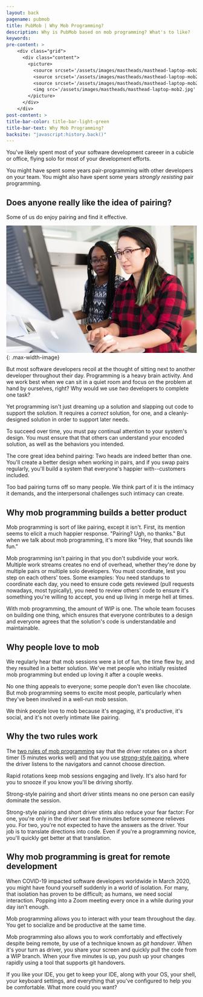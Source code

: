 ```yaml
---
layout: back
pagename: pubmob
title: PubMob | Why Mob Programming?
description: Why is PubMob based on mob programming? What's to like?
keywords:
pre-content: >
    <div class="grid">
      <div class="content">
        <picture>
          <source srcset='/assets/images/mastheads/masthead-laptop-mob2.jpg' media='(max-width: 1080px)'>
          <source srcset='/assets/images/mastheads/masthead-laptop-mob2.jpg' media='(min-width: 960px)'>
          <source srcset='/assets/images/mastheads/masthead-laptop-mob2.jpg' media='(min-width: 830px'>
          <img src='/assets/images/mastheads/masthead-laptop-mob2.jpg' alt='About PubMob'>
        </picture>
      </div>
    </div>
post-content: >
title-bar-color: title-bar-light-green
title-bar-text: Why Mob Programming?
backsite: "javascript:history.back()"
---
```

You've likely spent most of your software development careeer in a cubicle or office, flying solo for most of your development efforts.

You might have spent some years pair-programming with other developers on your team. You might also have spent some years *strongly resisting* pair programming.

## Does anyone really like the idea of pairing?

Some of us do enjoy pairing and find it effective.

![pairing](/assets/images/mobbing/pairing.jpg)
{: .max-width-image}

But most software developers recoil at the thought of sitting next to another developer throughout their day. Programming is a heavy brain activity. And we work best when we can sit in a quiet room and focus on the problem at hand by ourselves, right? Why would we use *two* developers to complete one task?

Yet programming isn't just dreaming up a solution and slapping out code to support the solution. It requires a *correct* solution, for one, and a cleanly-designed solution in order to support later needs.

To succeed over time, you must pay continual attention to your system's design. You must ensure that that others can understand your encoded solution, as well as the behaviors you intended.

The core great idea behind pairing: Two heads are indeed better than one. You'll create a better design when working in pairs, and if you swap pairs regularly, you'll build a system that everyone's happier with--customers included.

Too bad pairing turns off so many people. We think part of it is the intimacy it demands, and the interpersonal challenges such intimacy can create.

## Why mob programming builds a better product

Mob programming is sort of like pairing, except it isn't. First, its mention seems to elicit a much happier response. "Pairing? Ugh, no thanks." But when we talk about mob programming, it's more like "Hey, that sounds like fun."

Mob programming isn't pairing in that you don't subdivide your work. Multiple work streams creates no end of overhead, whether they're done by multiple pairs or multiple solo developers. You must coordinate, lest you step on each others' toes. Some examples: You need standups to coordinate each day, you need to ensure code gets reviewed (pull requests nowadays, most typically), you need to review others' code to ensure it's something you're willing to accept, you end up living in merge hell at times.

With mob programming, the amount of WIP is one. The whole team focuses on building one thing, which ensures that everyone contributes to a design and everyone agrees that the solution's code is understandable and maintainable.

## Why people love to mob

We regularly hear that mob sessions were a lot of fun, the time flew by, and they resulted in a better solution. We've met people who initially resisted mob programming but ended up loving it after a couple weeks.

No one thing appeals to everyone; some people don't even like chocolate. But mob programming seems to excite most people, particularly when they've been involved in a well-run mob session.

We think people love to mob because it's engaging, it's productive, it's social, and it's not overly intimate like pairing.

## Why the two rules work

The [two rules of mob programming](https://www.ranorex.com/blog/two-rules-mobbing-success/) say that the driver rotates on a short timer (5 minutes works well) and that you use [strong-style pairing](https://llewellynfalco.blogspot.com/2014/06/llewellyns-strong-style-pairing.html), where the driver listens to the navigators and cannot choose direction.

Rapid rotations keep mob sessions engaging and lively. It's also hard for you to snooze if you know you'll be driving shortly.

Strong-style pairing and short driver stints means no one person can easily dominate the session.

Strong-style pairing and short driver stints also reduce your fear factor: For one, you're only in the driver seat five minutes before someone relieves you. For two, you're not expected to have the answers as the driver. Your job is to translate directions into code. Even if you're a programming novice, you'll quickly get better at that translation.

## Why mob programming is great for remote development

When COVID-19 impacted software developers worldwide in March 2020, you might have found yourself suddenly in a world of isolation. For many, that isolation has proven to be difficult; as humans, we need social interaction. Popping into a Zoom meeting every once in a while during your day isn't enough.

Mob programming allows you to interact with your team throughout the day. You get to socialize and be productive at the same time.

Mob programming also allows you to work comfortably and effectively despite being remote, by use of a technique known as *git handover*. When it's your turn as driver, you share your screen and quickly pull the code from a WIP branch. When your five minutes is up, you push up your changes rapidly using a tool that supports git handovers.

If you like your IDE, you get to keep your IDE, along with your OS, your shell, your keyboard settings, and everything that you've configured to help you be comfortable. What more could you want?

